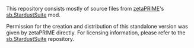 This repository consists mostly of source files from [zetaPRIME](https://github.com/zetaPRIME)'s [sb.StardustSuite](https://github.com/zetaPRIME/sb.StardustSuite) mod.

Permission for the creation and distribution of this standalone version was given by zetaPRIME directly.
For licensing information, please refer to the [sb.StardustSuite](https://github.com/zetaPRIME/sb.StardustSuite) repository.
